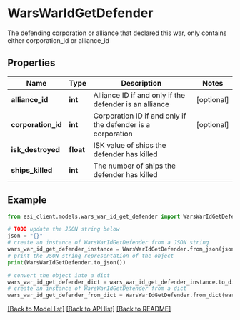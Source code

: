 # WarsWarIdGetDefender

The defending corporation or alliance that declared this war, only contains either corporation_id or alliance_id

## Properties

Name | Type | Description | Notes
------------ | ------------- | ------------- | -------------
**alliance_id** | **int** | Alliance ID if and only if the defender is an alliance | [optional] 
**corporation_id** | **int** | Corporation ID if and only if the defender is a corporation | [optional] 
**isk_destroyed** | **float** | ISK value of ships the defender has killed | 
**ships_killed** | **int** | The number of ships the defender has killed | 

## Example

```python
from esi_client.models.wars_war_id_get_defender import WarsWarIdGetDefender

# TODO update the JSON string below
json = "{}"
# create an instance of WarsWarIdGetDefender from a JSON string
wars_war_id_get_defender_instance = WarsWarIdGetDefender.from_json(json)
# print the JSON string representation of the object
print(WarsWarIdGetDefender.to_json())

# convert the object into a dict
wars_war_id_get_defender_dict = wars_war_id_get_defender_instance.to_dict()
# create an instance of WarsWarIdGetDefender from a dict
wars_war_id_get_defender_from_dict = WarsWarIdGetDefender.from_dict(wars_war_id_get_defender_dict)
```
[[Back to Model list]](../README.md#documentation-for-models) [[Back to API list]](../README.md#documentation-for-api-endpoints) [[Back to README]](../README.md)



